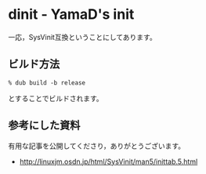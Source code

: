# dinit - YamaD's init

一応，SysVinit互換ということにしてあります。


## ビルド方法

```
% dub build -b release
```

とすることでビルドされます。


## 参考にした資料

有用な記事を公開してくださり，ありがとうございます。

- http://linuxjm.osdn.jp/html/SysVinit/man5/inittab.5.html
